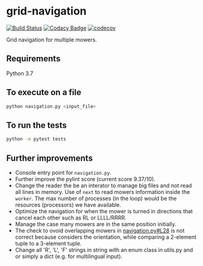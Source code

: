 # grid-navigation

[![Build Status](https://travis-ci.org/tayciryahmed/grid-navigation.svg?branch=master)](https://travis-ci.org/tayciryahmed/grid-navigation)
[![Codacy Badge](https://api.codacy.com/project/badge/Grade/8bb6f8af62004bb9b9179ac840cf702b)](https://app.codacy.com/manual/tayciryahmed/grid-navigation?utm_source=github.com&utm_medium=referral&utm_content=tayciryahmed/grid-navigation&utm_campaign=Badge_Grade_Dashboard)
[![codecov](https://codecov.io/gh/tayciryahmed/grid-navigation/branch/master/graph/badge.svg)](https://codecov.io/gh/tayciryahmed/grid-navigation)

Grid navigation for multiple mowers.

## Requirements 

Python 3.7

## To execute on a file

```bash
python navigation.py <input_file>
```

## To run the tests

```bash
python -m pytest tests
```

## Further improvements

  * Console entry point for `navigation.py`.
  * Further improve the pylint score (current score 9.37/10).
  * Change the reader the be an interator to manage big files and not read all lines in memory. Use of `next` to read mowers information inside the `worker`. The max number of processes (in the loop) would be the resources (processors) we have available.
  * Optimize the navigation for when the mower is turned in directions that cancel each other such as RL or LLLL/RRRR. 
  * Manage the case many mowers are in the same position initially.
  * The check to ovoid overlapping mowers in [navigation.py#L28](https://github.com/tayciryahmed/grid-navigation/blob/master/navigation.py#L28) is not correct because considers the orientation, while comparing a 2-element tuple to a 3-element tuple.
  * Change all 'R', 'L', 'F' strings in string with an enum class in utils.py and or simply a dict (e.g. for multilingual input).
